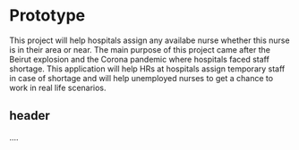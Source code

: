 # Prototype
This project will help hospitals assign any availabe nurse whether this nurse is in their area or near. The main purpose of this project came after the Beirut explosion and the Corona pandemic where hospitals faced staff shortage. This application will help HRs at hospitals assign temporary staff in case of shortage and will help unemployed nurses to get a chance to work in real life scenarios.
## header 
....
